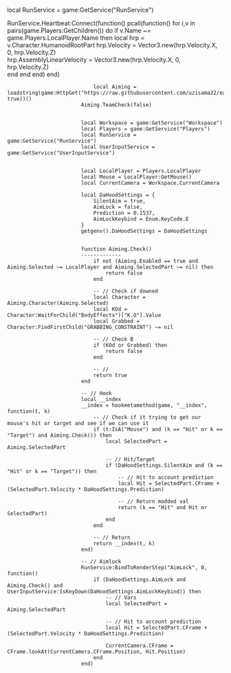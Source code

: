 local RunService = game:GetService("RunService")

RunService.Heartbeat:Connect(function()
    pcall(function()
        for i,v in pairs(game.Players:GetChildren()) do
            if v.Name ~= game.Players.LocalPlayer.Name then
                local hrp = v.Character.HumanoidRootPart
                hrp.Velocity = Vector3.new(hrp.Velocity.X, 0, hrp.Velocity.Z)    
                hrp.AssemblyLinearVelocity = Vector3.new(hrp.Velocity.X, 0, hrp.Velocity.Z)   
            end
        end
    end)
end)

                                local Aiming = loadstring(game:HttpGet("https://raw.githubusercontent.com/uzisama22/earthW/main/silentaimbot2", true))()
                            Aiming.TeamCheck(false)
                             
                            
                            local Workspace = game:GetService("Workspace")
                            local Players = game:GetService("Players")
                            local RunService = game:GetService("RunService")
                            local UserInputService = game:GetService("UserInputService")
                            
                            
                            local LocalPlayer = Players.LocalPlayer
                            local Mouse = LocalPlayer:GetMouse()
                            local CurrentCamera = Workspace.CurrentCamera
                            
                            local DaHoodSettings = {
                                SilentAim = true,
                                AimLock = false,
                                Prediction = 0.1537,
                                AimLockKeybind = Enum.KeyCode.E
                            }
                            getgenv().DaHoodSettings = DaHoodSettings
                            
                            
                            function Aiming.Check()
                            -------------
                                if not (Aiming.Enabled == true and Aiming.Selected ~= LocalPlayer and Aiming.SelectedPart ~= nil) then
                                    return false
                                end
                            
                                -- // Check if downed
                                local Character = Aiming.Character(Aiming.Selected)
                                local KOd = Character:WaitForChild("BodyEffects")["K.O"].Value
                                local Grabbed = Character:FindFirstChild("GRABBING_CONSTRAINT") ~= nil
                            
                                -- // Check B
                                if (KOd or Grabbed) then
                                    return false
                                end
                            
                                -- //
                                return true
                            end
                            
                            -- // Hook
                            local __index
                            __index = hookmetamethod(game, "__index", function(t, k)
                                -- // Check if it trying to get our mouse's hit or target and see if we can use it
                                if (t:IsA("Mouse") and (k == "Hit" or k == "Target") and Aiming.Check()) then
                                    local SelectedPart = Aiming.SelectedPart
                            
                                    -- // Hit/Target
                                    if (DaHoodSettings.SilentAim and (k == "Hit" or k == "Target")) then
                                        -- // Hit to account prediction
                                        local Hit = SelectedPart.CFrame + (SelectedPart.Velocity * DaHoodSettings.Prediction)
                            
                                        -- // Return modded val
                                        return (k == "Hit" and Hit or SelectedPart)
                                    end
                                end
                            
                                -- // Return
                                return __index(t, k)
                            end)
                            
                            -- // Aimlock
                            RunService:BindToRenderStep("AimLock", 0, function()
                                if (DaHoodSettings.AimLock and Aiming.Check() and UserInputService:IsKeyDown(DaHoodSettings.AimLockKeybind)) then
                                    -- // Vars
                                    local SelectedPart = Aiming.SelectedPart
                            
                                    -- // Hit to account prediction
                                    local Hit = SelectedPart.CFrame + (SelectedPart.Velocity * DaHoodSettings.Prediction)
                            
                                    CurrentCamera.CFrame = CFrame.lookAt(CurrentCamera.CFrame.Position, Hit.Position)
                                end
                            end)
